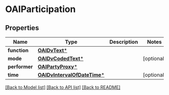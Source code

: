 # OAIParticipation

## Properties
Name | Type | Description | Notes
------------ | ------------- | ------------- | -------------
**function** | [**OAIDvText***](OAIDvText.md) |  | 
**mode** | [**OAIDvCodedText***](OAIDvCodedText.md) |  | [optional] 
**performer** | [**OAIPartyProxy***](OAIPartyProxy.md) |  | 
**time** | [**OAIDvIntervalOfDateTime***](OAIDvIntervalOfDateTime.md) |  | [optional] 

[[Back to Model list]](../README.md#documentation-for-models) [[Back to API list]](../README.md#documentation-for-api-endpoints) [[Back to README]](../README.md)


